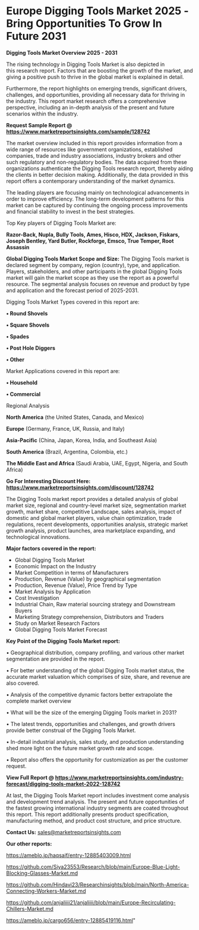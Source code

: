 # Europe Digging Tools Market 2025 -Bring Opportunities To Grow In Future 2031

<Strong> Digging Tools Market Overview 2025 - 2031</strong>

The rising technology in Digging Tools Market is also depicted in this research report. Factors that are boosting the growth of the market, and giving a positive push to thrive in the global market is explained in detail.

Furthermore, the report highlights on emerging trends, significant drivers, challenges, and opportunities, providing all necessary data for thriving in the industry. This report market research offers a comprehensive perspective, including an in-depth analysis of the present and future scenarios within the industry.

<strong>Request Sample Report @ <a href=https://www.marketreportsinsights.com/sample/128742>https://www.marketreportsinsights.com/sample/128742</a></strong>

The market overview included in this report provides information from a wide range of resources like government organizations, established companies, trade and industry associations, industry brokers and other such regulatory and non-regulatory bodies. The data acquired from these organizations authenticate the Digging Tools research report, thereby aiding the clients in better decision making. Additionally, the data provided in this report offers a contemporary understanding of the market dynamics.

The leading players are focusing mainly on technological advancements in order to improve efficiency. The long-term development patterns for this market can be captured by continuing the ongoing process improvements and financial stability to invest in the best strategies.

Top Key players of Digging Tools Market are:

<strong>Razor-Back, Nupla, Bully Tools, Ames, Hisco, HDX, Jackson, Fiskars, Joseph Bentley, Yard Butler, Rockforge, Emsco, True Temper, Root Assassin</strong>

<strong><b>Global Digging Tools Market Scope and Size:</b></strong>
The Digging Tools market is declared segment by company, region (country), type, and application. Players, stakeholders, and other participants in the global Digging Tools market will gain the market scope as they use the report as a powerful resource. The segmental analysis focuses on revenue and product by type and application and the forecast period of 2025-2031.

Digging Tools Market Types covered in this report are:

<strong>• Round Shovels

• Square Shovels

• Spades

• Post Hole Diggers

• Other</strong>

Market Applications covered in this report are:

<strong>• Household

• Commercial</strong> 

Regional Analysis

<strong>North America</strong> (the United States, Canada, and Mexico)

<strong>Europe</strong> (Germany, France, UK, Russia, and Italy)

<strong>Asia-Pacific</strong> (China, Japan, Korea, India, and Southeast Asia)

<strong>South America</strong> (Brazil, Argentina, Colombia, etc.)

<strong>The Middle East and Africa</strong> (Saudi Arabia, UAE, Egypt, Nigeria, and South Africa)

<strong>Go For Interesting Discount Here: <a href=https://www.marketreportsinsights.com/discount/128742>https://www.marketreportsinsights.com/discount/128742</a></strong>

The Digging Tools market report provides a detailed analysis of global market size, regional and country-level market size, segmentation market growth, market share, competitive Landscape, sales analysis, impact of domestic and global market players, value chain optimization, trade regulations, recent developments, opportunities analysis, strategic market growth analysis, product launches, area marketplace expanding, and technological innovations.

<strong><b>Major factors covered in the report:</b></strong>
<ul>
  <li>Global Digging Tools Market </li>
  <li>Economic Impact on the Industry</li>
  <li>Market Competition in terms of Manufacturers</li>
  <li>Production, Revenue (Value) by geographical segmentation</li>
  <li>Production, Revenue (Value), Price Trend by Type</li>
  <li>Market Analysis by Application</li>
  <li>Cost Investigation</li>
  <li>Industrial Chain, Raw material sourcing strategy and Downstream Buyers</li>
  <li>Marketing Strategy comprehension, Distributors and Traders</li>
  <li>Study on Market Research Factors</li>
  <li>Global Digging Tools Market Forecast</li>
</ul>

<strong><b>Key Point of the Digging Tools Market report:</b></strong>

• Geographical distribution, company profiling, and various other market segmentation are provided in the report.

• For better understanding of the global Digging Tools market status, the accurate market valuation which comprises of size, share, and revenue are also covered.

• Analysis of the competitive dynamic factors better extrapolate the complete market overview

• What will be the size of the emerging Digging Tools market in 2031?

• The latest trends, opportunities and challenges, and growth drivers provide better construal of the Digging Tools Market.

• In-detail industrial analysis, sales study, and production understanding shed more light on the future market growth rate and scope.

• Report also offers the opportunity for customization as per the customer request.

<strong><b>View Full Report @ <a href=https://www.marketreportsinsights.com/industry-forecast/digging-tools-market-2022-128742>https://www.marketreportsinsights.com/industry-forecast/digging-tools-market-2022-128742</a></b></strong>


At last, the Digging Tools Market report includes investment come analysis and development trend analysis. The present and future opportunities of the fastest growing international industry segments are coated throughout this report. This report additionally presents product specification, manufacturing method, and product cost structure, and price structure.

<strong>Contact Us:</strong>
sales@marketreportsinsights.com

<strong>Our other reports:</strong>

<a href=https://ameblo.jp/haqsaif/entry-12885403009.html>https://ameblo.jp/haqsaif/entry-12885403009.html</a>

<a href=https://github.com/Siya23553/Research/blob/main/Europe-Blue-Light-Blocking-Glasses-Market.md>https://github.com/Siya23553/Research/blob/main/Europe-Blue-Light-Blocking-Glasses-Market.md</a>

<a href=https://github.com/Hindavi23/Researchinsights/blob/main/North-America-Connecting-Workers-Market.md>https://github.com/Hindavi23/Researchinsights/blob/main/North-America-Connecting-Workers-Market.md</a>

<a href=https://github.com/anjaliiii21/anjaliiii/blob/main/Europe-Recirculating-Chillers-Market.md>https://github.com/anjaliiii21/anjaliiii/blob/main/Europe-Recirculating-Chillers-Market.md</a>

<a href=https://ameblo.jp/cargo656/entry-12885419116.html>https://ameblo.jp/cargo656/entry-12885419116.html</a>"
